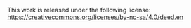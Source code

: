 This work is released under the following license: https://creativecommons.org/licenses/by-nc-sa/4.0/deed.en
